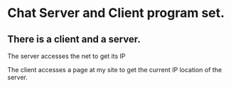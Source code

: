 # Chat Server and Client program set.

## There is a client and a server.
The server accesses the net to get its IP

The client accesses a page at my site to get the current IP location of the server.